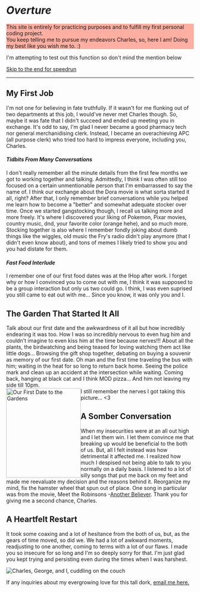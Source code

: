 <!DOCTYPE html>
<html>
<head>
<title>Expression of Love</title>
</head>
<body>

<h1><em>Overture</em></h1>
  <p style="background-color:rgba(255, 99, 71, 0.5);">This site is entirely for practicing purposes and to fulfill my first personal coding project.<br>You keep telling me to pursue my endeavors Charles, so, here I am! Doing my best like you wish me to. :)</p>
  <p>I'm attempting to test out this function so don't mind the mention below</p>
  <p><a href="#End">Skip to the end for speedrun</a></p>
<hr>
  
<h2 title="it's an awful place to work at and I suggest no one does it">My First Job</h2>
  <p>I'm not one for believing in fate truthfully. If it wasn't for me flunking out of two departments at this job, I would've never met Charles though. So, maybe it was fate that I didn't succeed and ended up meeting you in exchange. It's odd to say, I'm glad I never became a good pharmacy tech nor general merchanidising clerk. Instead, I became an overachieving APC (all purpose clerk) who tried too hard to impress everyone, including you, Charles.</p>

<h4><i>Tidbits From Many Conversations</i></h4>
  <p>I don't really remember all the minute details from the first few months we got to working together and talking. Admittedly, I think I was often still too focused on a certain unmentionable person that I'm embarrassed to say the name of. I think our exchange about the Dora movie is what sorta started it all, right? After that, I only remember brief conversations while you helped me learn how to become a "better" and somewhat adequate stocker over time. Once we started gangstocking though, I recall us talking more and more freely. It's where I discovered your liking of Pokemon, Pixar movies, country music, dnd, your favorite color (orange hehe), and so much more. Stocking together is also where I remember fondly joking about dumb things like the wiggles, old music the Fry's radio didn't play anymore (that I didn't even know about), and tons of memes I likely tried to show you and you had distate for them.</p>
 <h4><i>Fast Food Interlude</i></h4>
   <p>I remember one of our first food dates was at the IHop after work. I forget why or how I convinced you to come out with me, I think it was supposed to be a group interaction but only us two could go. I think, I was even suprised you still came to eat out with me... Since you know, it was only you and I.

<h2>The Garden That Started It All</h2>
  <p>Talk about our first date and the awkwardness of it all but how incredibly endearing it was too. How I was so incredibly nervous to even hug him and couldn't imagine to even kiss him at the time because nerves!!! About all the plants, the birdwatching and being teased for loving watching them act like little dogs... Browsing the gift shop together, debating on buying a souvenir as memory of our first date. Oh man and the first time traveling the bus with him; waiting in the heat for so long to return back home. Seeing the police mark and clean up an accident at the intersection while waiting. Coming back, hanging at black cat and I think MOD pizza... And him not leaving my side till 10pm. <br>
  <img src="https://drive.google.com/thumbnail?id=1PlbuROxsFuE_bw0XbChG24uRkCC2FcON" alt="Our First Date to the Gardens" width="200" height="240" style="float:left;"> I still remember the nerves I got taking this picture... <3
  </p>

<h2>A Somber Conversation</h2>
  <p>When my insecurities were at an all out high and I let them win. I let them convince me that breaking up would be beneficial to the both of us. But, all I felt instead was how detrimental it affected me. I realized how much I despised not being able to talk to you normally on a daily basis. I listened to a lot of silly songs that put me back on my feet and made me reevaluate my decision and the reasons behind it. Reorganize my mind, fix the hamster wheel that spun out of place. One song in particular was from the movie, Meet the Robinsons -<a href="https://youtu.be/a1xaTkFG2oY" target="_blank">Another Believer</a>. Thank you for giving me a second chance, Charles.</p>

<h2 id="End">A Heartfelt Restart</h2>
  <p>It took some coaxing and a lot of hesitance from the both of us, but, as the gears of time moved, so did we. We had a lot of awkward moments, readjusting to one another, coming to terms with a lot of our flaws. I made you so insecure for so long and I'm so deeply sorry for that. I'm just glad you kept trying and persisting even during the times when I was harshest.</p>
<img src="https://drive.google.com/thumbnail?id=1ijJfJBbGG9FIqDSYaMEqgU4uV7PIVhrP" alt="Charles, George, and I, cuddling on the couch">
   <p>If any inquiries about my evergrowing love for this tall dork, <a href=mailto:"flustered24@gmail.com">email me here.</a></p>
  <!--I'm so bad at this I can't even figure out how to image map or if I can image map on github? have to keep trying-->
  
